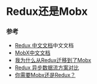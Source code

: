 # Redux还是Mobx

### 参考

* [Redux 中文文档](http://cn.redux.js.org/)中文文档
* [MobX中文文档](http://cn.mobx.js.org/)
* [我为什么从Redux迁移到了Mobx](https://juejin.im/post/5a1e25ad5188253d681756a5?utm_medium=fe&utm_source=weixinqun)
* [Redux 异步数据流方案对比](https://juejin.im/post/59e6cd68f265da43163c2821)
* [你需要Mobx还是Redux？](http://blog.codingplayboy.com/2018/02/11/mobx-vs-redux/)